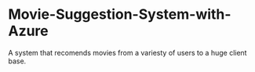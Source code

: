 # Movie-Suggestion-System-with-Azure
A  system that recomends movies from a variesty of users to a huge client base.
